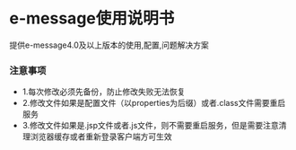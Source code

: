 # e-message使用说明书

提供e-message4.0及以上版本的使用,配置,问题解决方案

### 注意事项

* 1.每次修改必须先备份，防止修改失败无法恢复
* 2.修改文件如果是配置文件（以properties为后缀）或者.class文件需要重启服务
* 3.修改文件如果是.jsp文件或者.js文件，则不需要重启服务，但是需要注意清理浏览器缓存或者重新登录客户端方可生效
